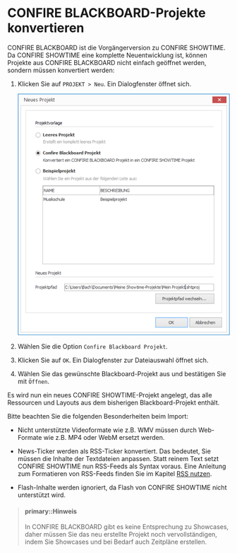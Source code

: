 # CONFIRE BLACKBOARD-Projekte konvertieren

CONFIRE BLACKBOARD ist die Vorgängerversion zu CONFIRE SHOWTIME. Da CONFIRE SHOWTIME eine komplette Neuentwicklung ist, können Projekte aus CONFIRE BLACKBOARD nicht einfach geöffnet werden, sondern müssen konvertiert werden:

1. Klicken Sie auf `PROJEKT > Neu`. Ein Dialogfenster öffnet sich.
   
   ![Ein CONFIRE BLACKBOARD-Projekt konvertieren](../../../images/new-blackboard.png)

2. Wählen Sie die Option `Confire Blackboard Projekt`.

3. Klicken Sie auf `OK`. Ein Dialogfenster zur Dateiauswahl öffnet sich.

4. Wählen Sie das gewünschte Blackboard-Projekt aus und bestätigen Sie mit `Öffnen`.

Es wird nun ein neues CONFIRE SHOWTIME-Projekt angelegt, das alle Ressourcen und Layouts aus dem bisherigen Blackboard-Projekt enthält.

Bitte beachten Sie die folgenden Besonderheiten beim Import:

* Nicht unterstützte Videoformate wie z.B. WMV müssen durch Web-Formate wie z.B. MP4 oder WebM ersetzt werden.

* News-Ticker werden als RSS-Ticker konvertiert. Das bedeutet, Sie müssen die Inhalte der Textdateien anpassen. Statt reinem Text setzt CONFIRE SHOWTIME nun RSS-Feeds als Syntax voraus. Eine Anleitung zum Formatieren von RSS-Feeds finden Sie im Kapitel [RSS nutzen].

* Flash-Inhalte werden ignoriert, da Flash von CONFIRE SHOWTIME nicht unterstützt wird.

> #### primary::Hinweis
> In CONFIRE BLACKBOARD gibt es keine Entsprechung zu Showcases, daher müssen Sie das neu erstellte Projekt noch vervollständigen, indem Sie Showcases und bei Bedarf auch Zeitpläne erstellen.  

[RSS nutzen]: ../../../reference/layouts/rss.md